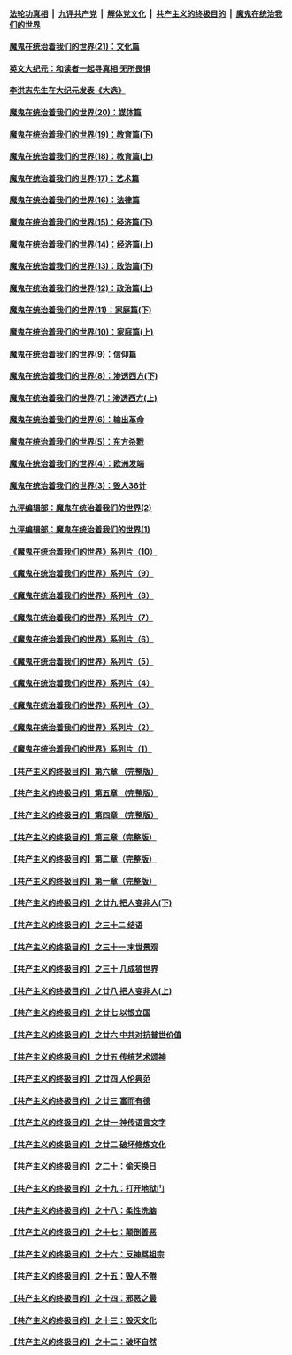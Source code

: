 

####  [法轮功真相](../../../../basic/blob/master/README.md?t=01121702) &nbsp;|&nbsp; [九评共产党](../../../../9ping.md/blob/master/README.md?t=01121702) &nbsp;|&nbsp; [解体党文化](../../../../jtdwh.md/blob/master/README.md?t=01121702)  &nbsp;|&nbsp; [共产主义的终极目的](../../../../gczydzjmd.md/blob/master/README.md?t=01121702) &nbsp;|&nbsp; [魔鬼在统治我们的世界](../../../../mgztzwmdsj.md/blob/master/README.md?t=01121702) 

#### [魔鬼在统治着我们的世界(21)：文化篇](../pages/nsc422/n10597706.md?t=01121702) 

#### [英文大纪元：和读者一起寻真相 无所畏惧](../pages/nsc422/n12542027.md?t=01121702) 

#### [李洪志先生在大纪元发表《大选》](../pages/nsc422/n12534746.md?t=01121702) 

#### [魔鬼在统治着我们的世界(20)：媒体篇](../pages/nsc422/n10586579.md?t=01121702) 

#### [魔鬼在统治着我们的世界(19)：教育篇(下)](../pages/nsc422/n10564808.md?t=01121702) 

#### [魔鬼在统治着我们的世界(18)：教育篇(上)](../pages/nsc422/n10526970.md?t=01121702) 

#### [魔鬼在统治着我们的世界(17)：艺术篇](../pages/nsc422/n10499093.md?t=01121702) 

#### [魔鬼在统治着我们的世界(16)：法律篇](../pages/nsc422/n10485969.md?t=01121702) 

#### [魔鬼在统治着我们的世界(15)：经济篇(下)](../pages/nsc422/n10469975.md?t=01121702) 

#### [魔鬼在统治着我们的世界(14)：经济篇(上)](../pages/nsc422/n10457370.md?t=01121702) 

#### [魔鬼在统治着我们的世界(13)：政治篇(下)](../pages/nsc422/n10448270.md?t=01121702) 

#### [魔鬼在统治着我们的世界(12)：政治篇(上)](../pages/nsc422/n10444576.md?t=01121702) 

#### [魔鬼在统治着我们的世界(11)：家庭篇(下)](../pages/nsc422/n10440961.md?t=01121702) 

#### [魔鬼在统治着我们的世界(10)：家庭篇(上)](../pages/nsc422/n10435448.md?t=01121702) 

#### [魔鬼在统治着我们的世界(9)：信仰篇](../pages/nsc422/n10432159.md?t=01121702) 

#### [魔鬼在统治着我们的世界(8)：渗透西方(下)](../pages/nsc422/n10429603.md?t=01121702) 

#### [魔鬼在统治着我们的世界(7)：渗透西方(上)](../pages/nsc422/n10426013.md?t=01121702) 

#### [魔鬼在统治着我们的世界(6)：输出革命](../pages/nsc422/n10421536.md?t=01121702) 

#### [魔鬼在统治着我们的世界(5)：东方杀戮](../pages/nsc422/n10417707.md?t=01121702) 

#### [魔鬼在统治着我们的世界(4)：欧洲发端](../pages/nsc422/n10414890.md?t=01121702) 

#### [魔鬼在统治着我们的世界(3)：毁人36计](../pages/nsc422/n10411583.md?t=01121702) 

#### [九评编辑部：魔鬼在统治着我们的世界(2)](../pages/nsc422/n10410036.md?t=01121702) 

#### [九评编辑部：魔鬼在统治着我们的世界(1)](../pages/nsc422/n10406825.md?t=01121702) 

#### [《魔鬼在统治着我们的世界》系列片（10）](../pages/nsc422/n12292670.md?t=01121702) 

#### [《魔鬼在统治着我们的世界》系列片（9）](../pages/nsc422/n12290859.md?t=01121702) 

#### [《魔鬼在统治着我们的世界》系列片（8）](../pages/nsc422/n12287445.md?t=01121702) 

#### [《魔鬼在统治着我们的世界》系列片（7）](../pages/nsc422/n12283425.md?t=01121702) 

#### [《魔鬼在统治着我们的世界》系列片（6）](../pages/nsc422/n12282314.md?t=01121702) 

#### [《魔鬼在统治着我们的世界》系列片（5）](../pages/nsc422/n12281419.md?t=01121702) 

#### [《魔鬼在统治着我们的世界》系列片（4）](../pages/nsc422/n12274024.md?t=01121702) 

#### [《魔鬼在统治着我们的世界》系列片（3）](../pages/nsc422/n12271322.md?t=01121702) 

#### [《魔鬼在统治着我们的世界》系列片（2）](../pages/nsc422/n12269049.md?t=01121702) 

#### [《魔鬼在统治着我们的世界》系列片（1）](../pages/nsc422/n12267575.md?t=01121702) 

#### [【共产主义的终极目的】第六章 （完整版）](../pages/nsc422/n11428913.md?t=01121702) 

#### [【共产主义的终极目的】第五章 （完整版）](../pages/nsc422/n11428912.md?t=01121702) 

#### [【共产主义的终极目的】第四章 （完整版）](../pages/nsc422/n11428907.md?t=01121702) 

#### [【共产主义的终极目的】第三章（完整版）](../pages/nsc422/n11428848.md?t=01121702) 

#### [【共产主义的终极目的】第二章（完整版）](../pages/nsc422/n11428831.md?t=01121702) 

#### [【共产主义的终极目的】第一章（完整版）](../pages/nsc422/n11417651.md?t=01121702) 

#### [【共产主义的终极目的】之廿九 把人变非人(下)](../pages/nsc422/n11344140.md?t=01121702) 

#### [【共产主义的终极目的】之三十二 结语](../pages/nsc422/n11360535.md?t=01121702) 

#### [【共产主义的终极目的】之三十一 末世景观](../pages/nsc422/n11351129.md?t=01121702) 

#### [【共产主义的终极目的】之三十 几成狼世界](../pages/nsc422/n11348280.md?t=01121702) 

#### [【共产主义的终极目的】之廿八 把人变非人(上)](../pages/nsc422/n11340492.md?t=01121702) 

#### [【共产主义的终极目的】之廿七 以恨立国](../pages/nsc422/n11336944.md?t=01121702) 

#### [【共产主义的终极目的】之廿六 中共对抗普世价值](../pages/nsc422/n11324785.md?t=01121702) 

#### [【共产主义的终极目的】之廿五 传统艺术颂神](../pages/nsc422/n11296396.md?t=01121702) 

#### [【共产主义的终极目的】之廿四 人伦典范](../pages/nsc422/n11296397.md?t=01121702) 

#### [【共产主义的终极目的】之廿三 富而有德](../pages/nsc422/n11283598.md?t=01121702) 

#### [【共产主义的终极目的】之廿一 神传语言文字](../pages/nsc422/n11263265.md?t=01121702) 

#### [【共产主义的终极目的】之廿二 破坏修炼文化](../pages/nsc422/n11245728.md?t=01121702) 

#### [【共产主义的终极目的】之二十：偷天换日](../pages/nsc422/n11238846.md?t=01121702) 

#### [【共产主义的终极目的】之十九：打开地狱门](../pages/nsc422/n11206376.md?t=01121702) 

#### [【共产主义的终极目的】之十八：柔性洗脑](../pages/nsc422/n11199994.md?t=01121702) 

#### [【共产主义的终极目的】之十七：颠倒善恶](../pages/nsc422/n11179782.md?t=01121702) 

#### [【共产主义的终极目的】之十六：反神骂祖宗](../pages/nsc422/n11166798.md?t=01121702) 

#### [【共产主义的终极目的】之十五：毁人不倦](../pages/nsc422/n11166792.md?t=01121702) 

#### [【共产主义的终极目的】之十四：邪恶之最](../pages/nsc422/n11150249.md?t=01121702) 

#### [【共产主义的终极目的】之十三：毁灭文化](../pages/nsc422/n11135227.md?t=01121702) 

#### [【共产主义的终极目的】之十二：破坏自然](../pages/nsc422/n11135214.md?t=01121702) 

